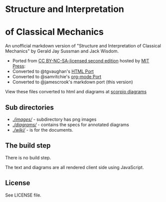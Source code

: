 # Structure and Interpretation
# of Classical Mechanics

An unofficial markdown version of "Structure and Interpretation of Classical Mechanics" by Gerald Jay Sussman and Jack Wisdom. 

* Ported from [CC BY-NC-SA-licensed second edition](https://mitpress.mit.edu/sites/default/files/titles/content/sicm_edition_2/book) hosted by [MIT Press](https://mitpress.mit.edu/):
* Converted to @tgvaughan's [HTML Port](https://github.com/tgvaughan/sicm)
* Converted to @samritchie's [org-mode Port](https://github.com/tgvaughan/sicm) 
* Converted to @jamescrook's markdown port (this version)

View these files converted to html and diagrams at [scorpio diagrams](http://scorpiodiagrams.com/gitwrapped.html#sicm;chapter001)

## Sub directories

+ *[./images/](https://github.com/scorpiodiagrams/sicm/tree/master/images)* - subdirectory has png images
+ *[./diagrams/](https://github.com/scorpiodiagrams/sicm/tree/master/diagrams)* - contains the specs for annotated diagrams
+ *[./wiki/](https://github.com/scorpiodiagrams/sicm/tree/master/wiki)* - is for the documents.

## The build step

There is no build step.

The text and diagrams are all rendered client side using JavaScript.  

## License

See LICENSE file.

